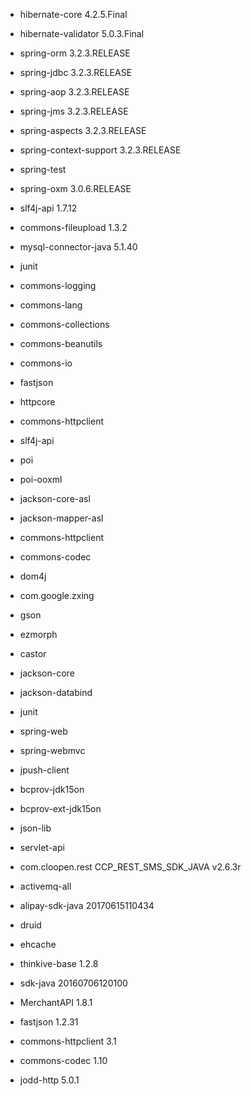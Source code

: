 - hibernate-core  4.2.5.Final
- hibernate-validator  5.0.3.Final
- spring-orm           3.2.3.RELEASE
- spring-jdbc          3.2.3.RELEASE
- spring-aop           3.2.3.RELEASE
- spring-jms           3.2.3.RELEASE
- spring-aspects       3.2.3.RELEASE
- spring-context-support 3.2.3.RELEASE
- spring-test
- spring-oxm            3.0.6.RELEASE
- slf4j-api             1.7.12
- commons-fileupload    1.3.2
- mysql-connector-java  5.1.40
- junit


- commons-logging
- commons-lang
- commons-collections
- commons-beanutils
- commons-io
- fastjson
- httpcore
- commons-httpclient
- slf4j-api
- poi
- poi-ooxml
- jackson-core-asl
- jackson-mapper-asl
- commons-httpclient
- commons-codec
- dom4j
- com.google.zxing
- gson
- ezmorph
- castor
- jackson-core
- jackson-databind
- junit


- spring-web
- spring-webmvc
- jpush-client
- bcprov-jdk15on
- bcprov-ext-jdk15on
- json-lib
- servlet-api
- com.cloopen.rest CCP_REST_SMS_SDK_JAVA v2.6.3r
- activemq-all
- alipay-sdk-java 20170615110434
- druid
- ehcache
- thinkive-base 1.2.8
- sdk-java 20160706120100
- MerchantAPI 1.8.1
- fastjson 1.2.31
- commons-httpclient 3.1
- commons-codec 1.10
- jodd-http 5.0.1









